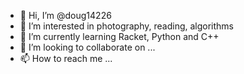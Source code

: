 - 👋 Hi, I’m @doug14226
- 👀 I’m interested in photography, reading, algorithms
- 🌱 I’m currently learning Racket, Python and C++
- 💞️ I’m looking to collaborate on ...
- 📫 How to reach me ...

<!---
doug14226/doug14226 is a ✨ special ✨ repository because its `README.md` (this file) appears on your GitHub profile.
You can click the Preview link to take a look at your changes.
--->
